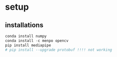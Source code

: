 # setup
## installations 
```python
conda install numpy
conda install -c menpo opencv
pip install mediapipe
# pip install --upgrade protobuf !!!! not working
```